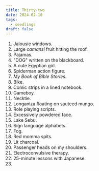 ```yaml
---
title: Thirty-two
date: 2024-02-10
tags:
  - seedlings
draft: false
---
```

1. Jalousie windows.
2. Large *camansi* fruit hitting the roof.
3. Pajamas.
4. "DOG" written on the blackboard.
5. A cute Egyptian girl.
6. Spiderman action figure.
7. *My Book of Bible Stories*.
8. Bike.
9. Comic strips in a lined notebook.
10. Gameboy.
11. Necktie.
12. Longaniza floating on sauteed mungo.
13. Role playing scripts.
14. Excessively powdered face.
15. Lake Sebu.
16. Sign language alphabets.
17. Fog.
18. Red momma spits.
19. Lit charcoal.
20. Passenger heads on my shoulders.
21. Electroconvulsive therapy.
22. 25-minute lessons with Japanese.
23. 
